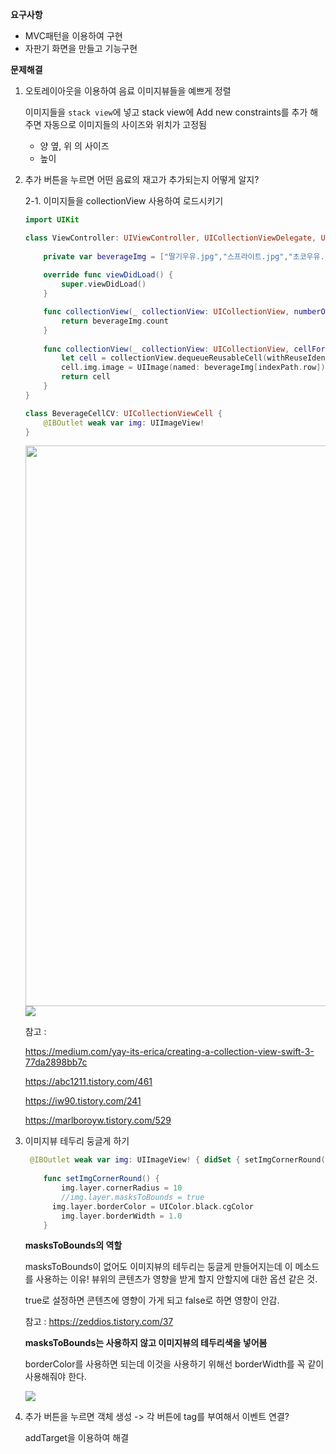 **요구사항**

- MVC패턴을 이용하여 구현
- 자판기 화면을 만들고 기능구현

**문제해결**

1. 오토레이아웃을 이용하여 음료 이미지뷰들을 예쁘게 정렬

   이미지들을 `stack view`에 넣고 stack view에 Add new constraints를 추가 해주면 자동으로 이미지들의 사이즈와 위치가 고정됨

   - 양 옆, 위 의 사이즈
   - 높이

2. 추가 버튼을 누르면 어떤 음료의 재고가 추가되는지 어떻게 알지?

   2-1. 이미지들을 collectionView 사용하여 로드시키기

   ```swift
   import UIKit
   
   class ViewController: UIViewController, UICollectionViewDelegate, UICollectionViewDataSource, UICollectionViewDelegateFlowLayout {
       
       private var beverageImg = ["딸기우유.jpg","스프라이트.jpg","초코우유.jpg","카누아이스블랜드.jpg","콜라.jpeg","TOP라떼.jpeg"]
       
       override func viewDidLoad() {
           super.viewDidLoad()
       }
   
       func collectionView(_ collectionView: UICollectionView, numberOfItemsInSection section: Int) -> Int {
           return beverageImg.count
       }
       
       func collectionView(_ collectionView: UICollectionView, cellForItemAt indexPath: IndexPath) -> UICollectionViewCell {
           let cell = collectionView.dequeueReusableCell(withReuseIdentifier: "BeverageCell", for: indexPath) as! BeverageCellCV
           cell.img.image = UIImage(named: beverageImg[indexPath.row])
           return cell
       }
   }
   
   class BeverageCellCV: UICollectionViewCell {
       @IBOutlet weak var img: UIImageView!
   }
   ```

   <img width="897" src="https://user-images.githubusercontent.com/31604976/61434147-25602500-a970-11e9-8631-ce6113ede5d1.png">

   <img src="https://user-images.githubusercontent.com/31604976/61434485-1168f300-a971-11e9-9639-c141111ee6af.png">

   참고 :

   https://medium.com/yay-its-erica/creating-a-collection-view-swift-3-77da2898bb7c

   https://abc1211.tistory.com/461

   https://iw90.tistory.com/241

   https://marlboroyw.tistory.com/529

3. 이미지뷰 테두리 둥글게 하기

   ```swift
    @IBOutlet weak var img: UIImageView! { didSet { setImgCornerRound() } }
       
       func setImgCornerRound() {
           img.layer.cornerRadius = 10
           //img.layer.masksToBounds = true
         img.layer.borderColor = UIColor.black.cgColor
           img.layer.borderWidth = 1.0
       }
   ```

   **masksToBounds의 역할**

   masksToBounds이 없어도 이미지뷰의 테두리는 둥글게 만들어지는데 이 메소드를 사용하는 이유! 뷰위의 콘텐츠가 영향을 받게 할지 안할지에 대한 옵션 같은 것.

   true로 설정하면 콘텐츠에 영향이 가게 되고 false로 하면 영향이 안감.

   참고 : https://zeddios.tistory.com/37

   

   **masksToBounds는 사용하지 않고 이미지뷰의 테두리색을 넣어봄**

   borderColor를 사용하면 되는데 이것을 사용하기 위해선 borderWidth를 꼭 같이 사용해줘야 한다.

   <img src="https://user-images.githubusercontent.com/31604976/61512647-91f12780-aa35-11e9-842c-823da12508a7.png">

4. 추가 버튼을 누르면 객체 생성 -> 각 버튼에 tag를 부여해서 이벤트 연결?

   addTarget을 이용하여 해결